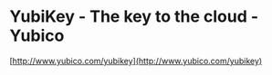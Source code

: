 <!--
id: 30285730314
link: http://tumblr.atmos.org/post/30285730314/yubikey-the-key-to-the-cloud-yubico
slug: yubikey-the-key-to-the-cloud-yubico
date: Sun Aug 26 2012 18:44:26 GMT-0700 (PDT)
publish: 2012-08-026
tags: 
title: YubiKey - The key to the cloud - Yubico
-->


YubiKey - The key to the cloud - Yubico
=======================================

[http://www.yubico.com/yubikey](http://www.yubico.com/yubikey)

